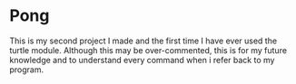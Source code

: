 # Pong
This is my second project  I made and the first time I have ever used the turtle module. Although this may be over-commented, this is for my future knowledge and to understand every command when i refer back to my program. 
